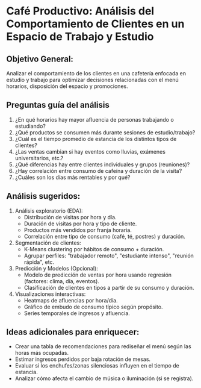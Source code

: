 # Café Productivo: Análisis del Comportamiento de Clientes en un Espacio de Trabajo y Estudio

## Objetivo General:

Analizar el comportamiento de los clientes en una cafetería enfocada en estudio y trabajo para optimizar decisiones
relacionadas con el menú horarios, disposición del espacio y promociones.

## Preguntas guía del análisis
1. ¿En qué horarios hay mayor afluencia de personas trabajando o estudiando?
2. ¿Qué productos se consumen más durante sesiones de estudio/trabajo?
3. ¿Cuál es el tiempo promedio de estancia de los distintos tipos de clientes?
4. ¿Las ventas cambian si hay eventos como lluvias, exámenes universitarios, etc.?
5. ¿Qué diferencias hay entre clientes individuales y grupos (reuniones)?
6. ¿Hay correlación entre consumo de cafeína y duración de la visita?
7. ¿Cuáles son los días más rentables y por qué?

## Análisis sugeridos:
1. Análisis exploratorio (EDA):
   - Distribución de visitas por hora y día.
   - Duración de visitas por hora y tipo de cliente.
   - Productos más vendidos por franja horaria.
   - Correlación entre tipo de consumo (café, té, postres) y duración.
2. Segmentación de clientes:
    - K-Means clustering por hábitos de consumo + duración.
    - Agrupar perfiles: "trabajador remoto", "estudiante intenso", "reunión rápida", etc.
3. Predicción y Modelos (Opcional):
    - Modelo de predicción de ventas por hora usando regresión (factores: clima, día, eventos).
    - Clasificación de clientes en tipos a partir de su consumo y duración.
4. Visualizaciones interactivas:
    - Heatmaps de afluencias por hora/día.
    - Gráfico de embudo de consumo típico según propósito.
    - Series temporales de ingresos y afluencia.

## Ideas adicionales para enriquecer:
- Crear una tabla de recomendaciones para rediseñar el menú según las horas más ocupadas.
- Estimar ingresos perdidos por baja rotación de mesas.
- Evaluar si los enchufes/zonas silenciosas influyen en el tiempo de estancia.
- Analizar cómo afecta el cambio de música o iluminación (si se registra).